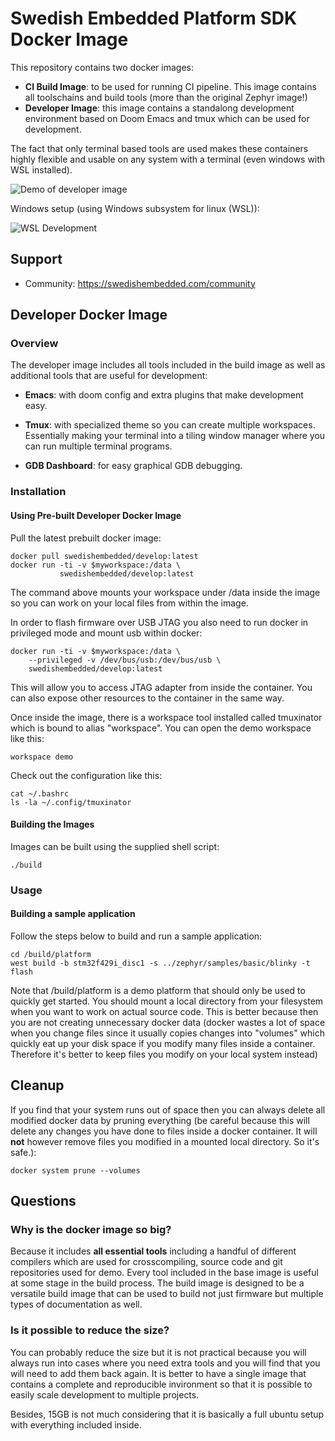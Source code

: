 # Swedish Embedded Platform SDK Docker Image

This repository contains two docker images:

- **CI Build Image**: to be used for running CI pipeline. This image contains all toolschains and build tools (more than the original Zephyr image!)
- **Developer Image**: this image contains a standalong development environment based on Doom Emacs and tmux which can be used for development.

The fact that only terminal based tools are used makes these containers highly flexible and usable on any system with a terminal (even windows with WSL installed).

![Demo of developer image](demo.gif)

Windows setup (using Windows subsystem for linux (WSL)):

![WSL Development](windows-demo.jpg)

## Support

- Community: https://swedishembedded.com/community

## Developer Docker Image

### Overview

The developer image includes all tools included in the build image as well as
additional tools that are useful for development:

- **Emacs**: with doom config and extra plugins that make development easy.

- **Tmux**: with specialized theme so you can create multiple workspaces.
  Essentially making your terminal into a tiling window manager where you can
  run multiple terminal programs.

- **GDB Dashboard**: for easy graphical GDB debugging.

### Installation

#### Using Pre-built Developer Docker Image

Pull the latest prebuilt docker image:

```
docker pull swedishembedded/develop:latest
docker run -ti -v $myworkspace:/data \
           swedishembedded/develop:latest
```

The command above mounts your workspace under /data inside the image so you can
work on your local files from within the image.

In order to flash firmware over USB JTAG you also need to run docker in
privileged mode and mount usb within docker:

```
docker run -ti -v $myworkspace:/data \
	--privileged -v /dev/bus/usb:/dev/bus/usb \
    swedishembedded/develop:latest
```

This will allow you to access JTAG adapter from inside the container. You can
also expose other resources to the container in the same way.

Once inside the image, there is a workspace tool installed called tmuxinator which is bound to alias "workspace". You can open the demo workspace like this:

```
workspace demo
```

Check out the configuration like this:

```
cat ~/.bashrc
ls -la ~/.config/tmuxinator
```

#### Building the Images

Images can be built using the supplied shell script:


```
./build
```

### Usage

#### Building a sample application

Follow the steps below to build and run a sample application:

```
cd /build/platform
west build -b stm32f429i_disc1 -s ../zephyr/samples/basic/blinky -t flash
```

Note that /build/platform is a demo platform that should only be used to
quickly get started. You should mount a local directory from your filesystem
when you want to work on actual source code. This is better because then you
are not creating unnecessary docker data (docker wastes a lot of space when you
change files since it usually copies changes into "volumes" which quickly eat
up your disk space if you modify many files inside a container. Therefore it's
better to keep files you modify on your local system instead)

## Cleanup

If you find that your system runs out of space then you can always delete all modified docker data by pruning everything (be careful because this will delete any changes you have done to files inside a docker container. It will **not** however remove files you modified in a mounted local directory. So it's safe.):

```
docker system prune --volumes
```

## Questions

### Why is the docker image so big?

Because it includes **all essential tools** including a handful of different
compilers which are used for crosscompiling, source code and git repositories
used for demo. Every tool included in the base image is useful at some stage in
the build process. The build image is designed to be a versatile build image
that can be used to build not just firmware but multiple types of documentation
as well.

### Is it possible to reduce the size?

You can probably reduce the size but it is not practical because you will
always run into cases where you need extra tools and you will find that you
will need to add them back again. It is better to have a single image that
contains a complete and reproducible invironment so that it is possible to
easily scale development to multiple projects.

Besides, 15GB is not much considering that it is basically a full ubuntu setup
with everything included inside.

